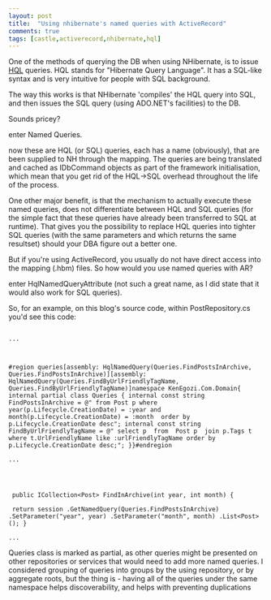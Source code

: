 ```yaml
---
layout: post
title:  "Using nhibernate's named queries with ActiveRecord"
comments: true
tags: [castle,activerecord,nhibernate,hql]
---
```



One of the methods of querying the DB when using NHibernate, is to issue [HQL](http://www.hibernate.org/hib_docs/reference/en/html/queryhql.html) queries. HQL stands for "Hibernate Query Language". It has a SQL-like syntax and is very intuitive for people with SQL background.



The way this works is that NHibernate 'compiles' the HQL query into SQL, and then issues the SQL query (using ADO.NET's facilities) to the DB.



Sounds pricey?

enter Named Queries.

now these are HQL (or SQL) queries, each has a name (obviously), that are been supplied to NH through the mapping. The queries are being translated and cached as IDbCommand objects as part of the framework initialisation, which mean that you get rid of the HQL->SQL overhead throughout the life of the process.



One other major benefit, is that the mechanism to actually execute these named queries, does not differentiate between HQL and SQL queries (for the simple fact that these queries have already been transferred to SQL at runtime). That gives you the possibility to replace HQL queries into tighter SQL queries (with the same parameters and which returns the same resultset) should your DBA figure out a better one.



But if you're using ActiveRecord, you usually do not have direct access into the mapping (.hbm) files. So how would you use named queries with AR?



enter HqlNamedQueryAttribute (not such a great name, as I did state that it would also work for SQL queries).



So, for an example, on this blog's source code, within PostRepository.cs you'd see this code:

```

...



#region queries[assembly: HqlNamedQuery(Queries.FindPostsInArchive, Queries.FindPostsInArchive)][assembly: HqlNamedQuery(Queries.FindByUrlFriendlyTagName, Queries.FindByUrlFriendlyTagName)]namespace KenEgozi.Com.Domain{ internal partial class Queries { internal const string FindPostsInArchive = @" from Post p where  year(p.Lifecycle.CreationDate) = :year and month(p.Lifecycle.CreationDate) = :month  order by p.Lifecycle.CreationDate desc"; internal const string FindByUrlFriendlyTagName = @" select p  from  Post p  join p.Tags t where t.UrlFriendlyName like :urlFriendlyTagName order by p.Lifecycle.CreationDate desc;"; }}#endregion

...




 public ICollection<Post> FindInArchive(int year, int month) { 

 return session .GetNamedQuery(Queries.FindPostsInArchive) .SetParameter("year", year) .SetParameter("month", month) .List<Post>(); }

...

```

Queries class is marked as partial, as other queries might be presented on other repositories or services that would need to add more named queries. I considered grouping of queries into groups by the using repository, or by aggregate roots, but the thing is - having all of the queries under the same namespace helps discoverability, and helps with preventing duplications

